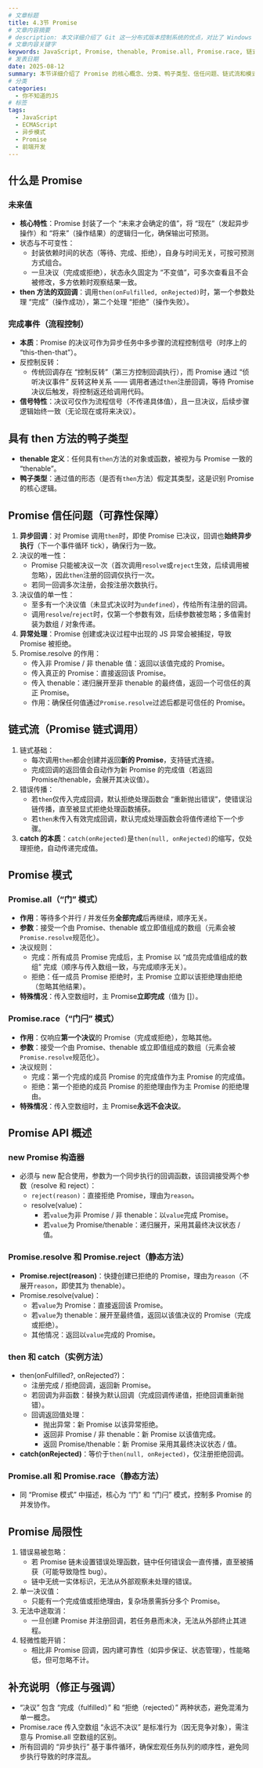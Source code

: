 ```yaml
---
# 文章标题
title: 4.3节 Promise
# 文章内容摘要
# description: 本文详细介绍了 Git 这一分布式版本控制系统的优点，对比了 Windows 与 macOS/Linux 系统下的常用命令，讲解了 vim 操作模式及常用命令，还阐述了 Git 的基本配置、特定项目配置和命令缩写设置等内容。
# 文章内容关键字
keywords: JavaScript, Promise, thenable, Promise.all, Promise.race, 链式调用，异步编程，决议状态
# 发表日期
date: 2025-08-12
summary: 本节详细介绍了 Promise 的核心概念、分类、鸭子类型、信任问题、链式流和模式，帮助读者深入理解 Promise 的原理和用法。
# 分类
categories:
  - 你不知道的JS
# 标签
tags:
  - JavaScript
  - ECMAScript
  - 异步模式
  - Promise
  - 前端开发
---
```


## 什么是 Promise

### 未来值

- **核心特性**：Promise 封装了一个 “未来才会确定的值”，将 “现在”（发起异步操作）和 “将来”（操作结果）的逻辑归一化，确保输出可预测。
- 状态与不可变性：
  - 封装依赖时间的状态（等待、完成、拒绝），自身与时间无关，可按可预测方式组合。
  - 一旦决议（完成或拒绝），状态永久固定为 “不变值”，可多次查看且不会被修改，多方依赖时观察结果一致。
- **then 方法的双回调**：调用`then(onFulfilled, onRejected)`时，第一个参数处理 “完成”（操作成功），第二个处理 “拒绝”（操作失败）。

### 完成事件（流程控制）

- **本质**：Promise 的决议可作为异步任务中多步骤的流程控制信号（时序上的 “this-then-that”）。
- 反控制反转：
  - 传统回调存在 “控制反转”（第三方控制回调执行），而 Promise 通过 “侦听决议事件” 反转这种关系 —— 调用者通过`then`注册回调，等待 Promise 决议后触发，将控制返还给调用代码。
- **信号特性**：决议可仅作为流程信号（不传递具体值），且一旦决议，后续步骤逻辑始终一致（无论现在或将来决议）。

## 具有 then 方法的鸭子类型

- **thenable 定义**：任何具有`then`方法的对象或函数，被视为与 Promise 一致的 “thenable”。
- **鸭子类型**：通过值的形态（是否有`then`方法）假定其类型，这是识别 Promise 的核心逻辑。

## Promise 信任问题（可靠性保障）

1. **异步回调**：对 Promise 调用`then`时，即使 Promise 已决议，回调也**始终异步执行**（下一个事件循环 tick），确保行为一致。
2. 决议的唯一性：
   - Promise 只能被决议一次（首次调用`resolve`或`reject`生效，后续调用被忽略），因此`then`注册的回调仅执行一次。
   - 若同一回调多次注册，会按注册次数执行。
3. 决议值的单一性：
   - 至多有一个决议值（未显式决议时为`undefined`），传给所有注册的回调。
   - 调用`resolve`/`reject`时，仅第一个参数有效，后续参数被忽略；多值需封装为数组 / 对象传递。
4. **异常处理**：Promise 创建或决议过程中出现的 JS 异常会被捕捉，导致 Promise 被拒绝。
5. Promise.resolve 的作用：
   - 传入非 Promise / 非 thenable 值：返回以该值完成的 Promise。
   - 传入真正的 Promise：直接返回该 Promise。
   - 传入 thenable：递归展开至非 thenable 的最终值，返回一个可信任的真正 Promise。
   - 作用：确保任何值通过`Promise.resolve`过滤后都是可信任的 Promise。

## 链式流（Promise 链式调用）

1. 链式基础：
   - 每次调用`then`都会创建并返回**新的 Promise**，支持链式连接。
   - 完成回调的返回值会自动作为新 Promise 的完成值（若返回 Promise/thenable，会展开其决议值）。
2. 错误传播：
   - 若`then`仅传入完成回调，默认拒绝处理函数会 “重新抛出错误”，使错误沿链传播，直至被显式拒绝处理函数捕获。
   - 若`then`未传入有效完成回调，默认完成处理函数会将值传递给下一个步骤。
3. **catch 的本质**：`catch(onRejected)`是`then(null, onRejected)`的缩写，仅处理拒绝，自动传递完成值。

## Promise 模式

### Promise.all（“门” 模式）

- **作用**：等待多个并行 / 并发任务**全部完成**后再继续，顺序无关。
- **参数**：接受一个由 Promise、thenable 或立即值组成的数组（元素会被`Promise.resolve`规范化）。
- 决议规则：
  - 完成：所有成员 Promise 完成后，主 Promise 以 “成员完成值组成的数组” 完成（顺序与传入数组一致，与完成顺序无关）。
  - 拒绝：任一成员 Promise 拒绝时，主 Promise 立即以该拒绝理由拒绝（忽略其他结果）。
- **特殊情况**：传入空数组时，主 Promise**立即完成**（值为 []）。

### Promise.race（“门闩” 模式）

- **作用**：仅响应**第一个决议**的 Promise（完成或拒绝），忽略其他。
- **参数**：接受一个由 Promise、thenable 或立即值组成的数组（元素会被`Promise.resolve`规范化）。
- 决议规则：
  - 完成：第一个完成的成员 Promise 的完成值作为主 Promise 的完成值。
  - 拒绝：第一个拒绝的成员 Promise 的拒绝理由作为主 Promise 的拒绝理由。
- **特殊情况**：传入空数组时，主 Promise**永远不会决议**。

## Promise API 概述

### new Promise 构造器

- 必须与 new 配合使用，参数为一个同步执行的回调函数，该回调接受两个参数（resolve 和 reject）：
  - `reject(reason)`：直接拒绝 Promise，理由为`reason`。
  - resolve(value)：
    - 若`value`为非 Promise / 非 thenable：以`value`完成 Promise。
    - 若`value`为 Promise/thenable：递归展开，采用其最终决议状态 / 值。

### Promise.resolve 和 Promise.reject（静态方法）

- **Promise.reject(reason)**：快捷创建已拒绝的 Promise，理由为`reason`（不展开`reason`，即使其为 thenable）。
- Promise.resolve(value)：
  - 若`value`为 Promise：直接返回该 Promise。
  - 若`value`为 thenable：展开至最终值，返回以该值决议的 Promise（完成或拒绝）。
  - 其他情况：返回以`value`完成的 Promise。

### then 和 catch（实例方法）

- then(onFulfilled?, onRejected?)：
  - 注册完成 / 拒绝回调，返回新 Promise。
  - 若回调为非函数：替换为默认回调（完成回调传递值，拒绝回调重新抛错）。
  - 回调返回值处理：
    - 抛出异常：新 Promise 以该异常拒绝。
    - 返回非 Promise / 非 thenable：新 Promise 以该值完成。
    - 返回 Promise/thenable：新 Promise 采用其最终决议状态 / 值。
- **catch(onRejected)**：等价于`then(null, onRejected)`，仅注册拒绝回调。

### Promise.all 和 Promise.race（静态方法）

- 同 “Promise 模式” 中描述，核心为 “门” 和 “门闩” 模式，控制多 Promise 的并发协作。

## Promise 局限性

1. 错误易被忽略：
   - 若 Promise 链未设置错误处理函数，链中任何错误会一直传播，直至被捕获（可能导致隐性 bug）。
   - 链中无统一实体标识，无法从外部观察未处理的错误。
2. 单一决议值：
   - 只能有一个完成值或拒绝理由，复杂场景需拆分多个 Promise。
3. 无法中途取消：
   - 一旦创建 Promise 并注册回调，若任务悬而未决，无法从外部终止其进程。
4. 轻微性能开销：
   - 相比非 Promise 回调，因内建可靠性（如异步保证、状态管理），性能略低，但可忽略不计。

## 补充说明（修正与强调）

- “决议” 包含 “完成（fulfilled）” 和 “拒绝（rejected）” 两种状态，避免混淆为单一概念。
- Promise.race 传入空数组 “永远不决议” 是标准行为（因无竞争对象），需注意与 Promise.all 空数组的区别。
- 所有回调的 “异步执行” 基于事件循环，确保宏观任务队列的顺序性，避免同步执行导致的时序混乱。
